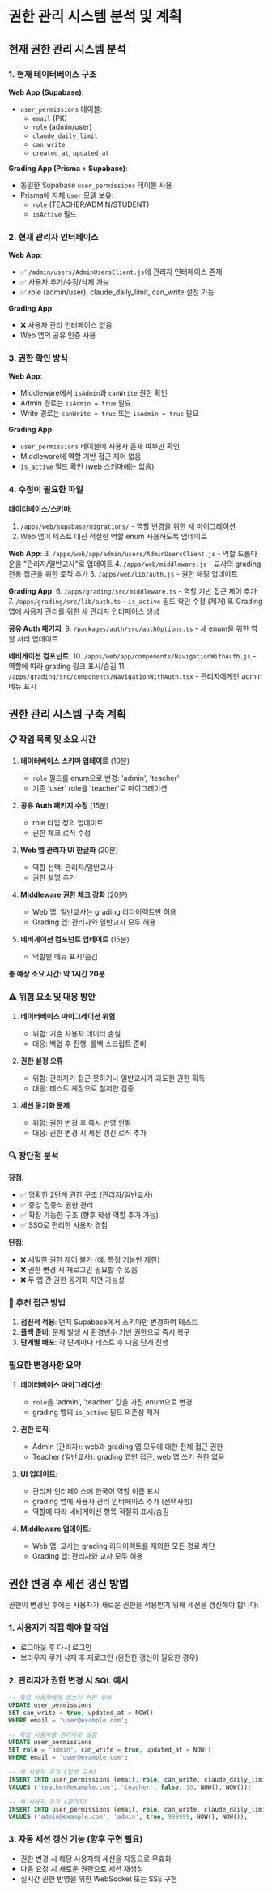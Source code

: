 # 권한 관리 시스템 분석 및 계획

## 현재 권한 관리 시스템 분석

### 1. 현재 데이터베이스 구조

**Web App (Supabase)**:
- `user_permissions` 테이블:
  - `email` (PK)
  - `role` (admin/user)
  - `claude_daily_limit`
  - `can_write`
  - `created_at`, `updated_at`

**Grading App (Prisma + Supabase)**:
- 동일한 Supabase `user_permissions` 테이블 사용
- Prisma에 자체 `User` 모델 보유:
  - `role` (TEACHER/ADMIN/STUDENT)
  - `isActive` 필드

### 2. 현재 관리자 인터페이스

**Web App**:
- ✅ `/admin/users/AdminUsersClient.js`에 관리자 인터페이스 존재
- ✅ 사용자 추가/수정/삭제 가능
- ✅ role (admin/user), claude_daily_limit, can_write 설정 가능

**Grading App**:
- ❌ 사용자 관리 인터페이스 없음
- Web 앱의 공유 인증 사용

### 3. 권한 확인 방식

**Web App**:
- Middleware에서 `isAdmin`과 `canWrite` 권한 확인
- Admin 경로는 `isAdmin = true` 필요
- Write 경로는 `canWrite = true` 또는 `isAdmin = true` 필요

**Grading App**:
- `user_permissions` 테이블에 사용자 존재 여부만 확인
- Middleware에 역할 기반 접근 제어 없음
- `is_active` 필드 확인 (web 스키마에는 없음)

### 4. 수정이 필요한 파일

**데이터베이스/스키마**:
1. `/apps/web/supabase/migrations/` - 역할 변경을 위한 새 마이그레이션
2. Web 앱이 텍스트 대신 적절한 역할 enum 사용하도록 업데이트

**Web App**:
3. `/apps/web/app/admin/users/AdminUsersClient.js` - 역할 드롭다운을 "관리자/일반교사"로 업데이트
4. `/apps/web/middleware.js` - 교사의 grading 전용 접근을 위한 로직 추가
5. `/apps/web/lib/auth.js` - 권한 매핑 업데이트

**Grading App**:
6. `/apps/grading/src/middleware.ts` - 역할 기반 접근 제어 추가
7. `/apps/grading/src/lib/auth.ts` - `is_active` 필드 확인 수정 (제거)
8. Grading 앱에 사용자 관리를 위한 새 관리자 인터페이스 생성

**공유 Auth 패키지**:
9. `/packages/auth/src/authOptions.ts` - 새 enum을 위한 역할 처리 업데이트

**네비게이션 컴포넌트**:
10. `/apps/web/app/components/NavigationWithAuth.js` - 역할에 따라 grading 링크 표시/숨김
11. `/apps/grading/src/components/NavigationWithAuth.tsx` - 관리자에게만 admin 메뉴 표시

## 권한 관리 시스템 구축 계획

### 📋 작업 목록 및 소요 시간

1. **데이터베이스 스키마 업데이트** (10분)
   - `role` 필드를 enum으로 변경: 'admin', 'teacher'
   - 기존 'user' role을 'teacher'로 마이그레이션

2. **공유 Auth 패키지 수정** (15분)
   - role 타입 정의 업데이트
   - 권한 체크 로직 수정

3. **Web 앱 관리자 UI 한글화** (20분)
   - 역할 선택: 관리자/일반교사
   - 권한 설명 추가

4. **Middleware 권한 체크 강화** (20분)
   - Web 앱: 일반교사는 grading 리다이렉트만 허용
   - Grading 앱: 관리자와 일반교사 모두 허용

5. **네비게이션 컴포넌트 업데이트** (15분)
   - 역할별 메뉴 표시/숨김

**총 예상 소요 시간: 약 1시간 20분**

### ⚠️ 위험 요소 및 대응 방안

1. **데이터베이스 마이그레이션 위험**
   - 위험: 기존 사용자 데이터 손실
   - 대응: 백업 후 진행, 롤백 스크립트 준비

2. **권한 설정 오류**
   - 위험: 관리자가 접근 못하거나 일반교사가 과도한 권한 획득
   - 대응: 테스트 계정으로 철저한 검증

3. **세션 동기화 문제**
   - 위험: 권한 변경 후 즉시 반영 안됨
   - 대응: 권한 변경 시 세션 갱신 로직 추가

### 🔍 장단점 분석

**장점:**
- ✅ 명확한 2단계 권한 구조 (관리자/일반교사)
- ✅ 중앙 집중식 권한 관리
- ✅ 확장 가능한 구조 (향후 학생 역할 추가 가능)
- ✅ SSO로 편리한 사용자 경험

**단점:**
- ❌ 세밀한 권한 제어 불가 (예: 특정 기능만 제한)
- ❌ 권한 변경 시 재로그인 필요할 수 있음
- ❌ 두 앱 간 권한 동기화 지연 가능성

### 🎯 추천 접근 방법

1. **점진적 적용**: 먼저 Supabase에서 스키마만 변경하여 테스트
2. **폴백 준비**: 문제 발생 시 환경변수 기반 권한으로 즉시 복구
3. **단계별 배포**: 각 단계마다 테스트 후 다음 단계 진행

### 필요한 변경사항 요약

1. **데이터베이스 마이그레이션**: 
   - `role`을 'admin', 'teacher' 값을 가진 enum으로 변경
   - grading 앱의 `is_active` 필드 의존성 제거

2. **권한 로직**:
   - Admin (관리자): web과 grading 앱 모두에 대한 전체 접근 권한
   - Teacher (일반교사): grading 앱만 접근, web 앱 쓰기 권한 없음

3. **UI 업데이트**:
   - 관리자 인터페이스에 한국어 역할 이름 표시
   - grading 앱에 사용자 관리 인터페이스 추가 (선택사항)
   - 역할에 따라 네비게이션 항목 적절히 표시/숨김

4. **Middleware 업데이트**:
   - Web 앱: 교사는 grading 리다이렉트를 제외한 모든 경로 차단
   - Grading 앱: 관리자와 교사 모두 허용

## 권한 변경 후 세션 갱신 방법

권한이 변경된 후에는 사용자가 새로운 권한을 적용받기 위해 세션을 갱신해야 합니다:

### 1. 사용자가 직접 해야 할 작업
- 로그아웃 후 다시 로그인
- 브라우저 쿠키 삭제 후 재로그인 (완전한 갱신이 필요한 경우)

### 2. 관리자가 권한 변경 시 SQL 예시
```sql
-- 특정 사용자에게 글쓰기 권한 부여
UPDATE user_permissions 
SET can_write = true, updated_at = NOW()
WHERE email = 'user@example.com';

-- 특정 사용자를 관리자로 설정
UPDATE user_permissions 
SET role = 'admin', can_write = true, updated_at = NOW()
WHERE email = 'user@example.com';

-- 새 사용자 추가 (일반 교사)
INSERT INTO user_permissions (email, role, can_write, claude_daily_limit, created_at, updated_at)
VALUES ('teacher@example.com', 'teacher', false, 10, NOW(), NOW());

-- 새 사용자 추가 (관리자)
INSERT INTO user_permissions (email, role, can_write, claude_daily_limit, created_at, updated_at)
VALUES ('admin@example.com', 'admin', true, 999999, NOW(), NOW());
```

### 3. 자동 세션 갱신 기능 (향후 구현 필요)
- 권한 변경 시 해당 사용자의 세션을 자동으로 무효화
- 다음 요청 시 새로운 권한으로 세션 재생성
- 실시간 권한 반영을 위한 WebSocket 또는 SSE 구현
